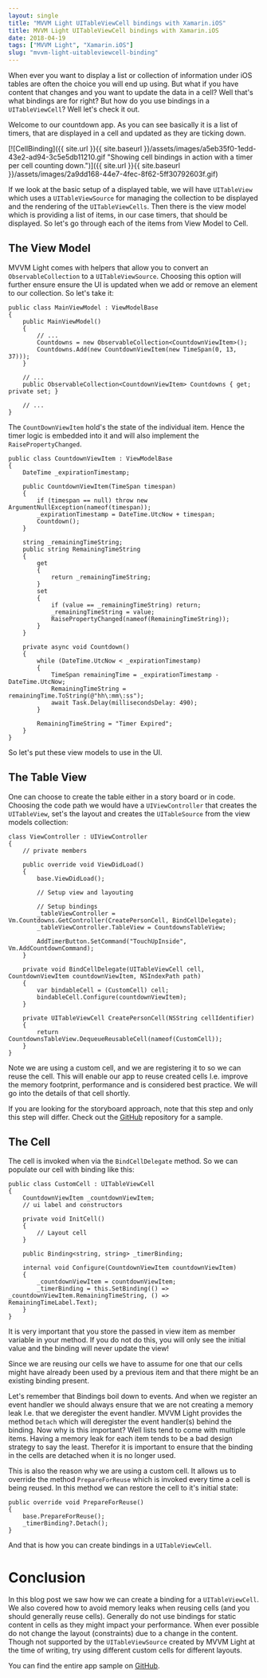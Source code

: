 ```yaml
---
layout: single
title: "MVVM Light UITableViewCell bindings with Xamarin.iOS"
title: MVVM Light UITableViewCell bindings with Xamarin.iOS
date: 2018-04-19
tags: ["MVVM Light", "Xamarin.iOS"]
slug: "mvvm-light-uitableviewcell-binding"
---
```


When ever you want to display a list or collection of information under iOS tables are often the choice you will end up using. But what if you have content that changes and you want to update the data in a cell? Well that's what bindings are for right? But how do you use bindings in a `UITableViewCell`? Well let's check it out.

Welcome to our countdown app. As you can see basically it is a list of timers, that are displayed in a cell and updated as they are ticking down.

[![CellBinding]({{ site.url }}{{ site.baseurl }}/assets/images/a5eb35f0-1edd-43e2-ad94-3c5e5db11210.gif "Showing cell bindings in action with a timer per cell counting down.")]({{ site.url }}{{ site.baseurl }}/assets/images/2a9dd168-44e7-4fec-8f62-5ff30792603f.gif)

If we look at the basic setup of a displayed table, we will have `UITableView` which uses a `UITableViewSource` for managing the collection to be displayed and the rendering of the `UITableViewCells`. Then there is the view model which is providing a list of items, in our case timers, that should be displayed. So let's go through each of the items from View Model to Cell.

## The View Model

MVVM Light comes with helpers that allow you to convert an `ObservableCollection` to a `UITableViewSource`. Choosing this option will further ensure ensure the UI is updated when we add or remove an element to our collection. So let's take it:


    public class MainViewModel : ViewModelBase
    {
        public MainViewModel()
        {
            // ...
            Countdowns = new ObservableCollection<CountdownViewItem>();
            Countdowns.Add(new CountdownViewItem(new TimeSpan(0, 13, 37)));
        }
    
        // ...
        public ObservableCollection<CountdownViewItem> Countdowns { get; private set; }
    
        // ...
    }


The `CountDownViewItem` hold's the state of the individual item. Hence the timer logic is embedded into it and will also implement the `RaisePropertyChanged`.


    public class CountdownViewItem : ViewModelBase
    {
        DateTime _expirationTimestamp;
    
        public CountdownViewItem(TimeSpan timespan)
        {
            if (timespan == null) throw new ArgumentNullException(nameof(timespan));
            _expirationTimestamp = DateTime.UtcNow + timespan;
            Countdown();
        }
    
        string _remainingTimeString;
        public string RemainingTimeString
        {
            get
            {
                return _remainingTimeString;
            }
            set
            {
                if (value == _remainingTimeString) return;
                _remainingTimeString = value;
                RaisePropertyChanged(nameof(RemainingTimeString));
            }
        }
    
        private async void Countdown()
        {
            while (DateTime.UtcNow < _expirationTimestamp)
            {
                TimeSpan remainingTime = _expirationTimestamp - DateTime.UtcNow;
                RemainingTimeString = remainingTime.ToString(@"hh\:mm\:ss");
                await Task.Delay(millisecondsDelay: 490);
            }
    
            RemainingTimeString = "Timer Expired";
        }
    }


So let's put these view models to use in the UI.

## The Table View

One can choose to create the table either in a story board or in code. Choosing the code path we would have a `UIViewController` that creates the `UITableView`, set's the layout and creates the `UITableSource` from the view models collection:


    class ViewController : UIViewController
    {
        // private members
    
        public override void ViewDidLoad()
        {
            base.ViewDidLoad();
    
            // Setup view and layouting
    
            // Setup bindings
            _tableViewController = Vm.Countdowns.GetController(CreatePersonCell, BindCellDelegate);
            _tableViewController.TableView = CountdownsTableView;
    
            AddTimerButton.SetCommand("TouchUpInside", Vm.AddCountdownCommand);
        }
    
        private void BindCellDelegate(UITableViewCell cell, CountdownViewItem countdownViewItem, NSIndexPath path)
        {
            var bindableCell = (CustomCell) cell;
            bindableCell.Configure(countdownViewItem);
        }
    
        private UITableViewCell CreatePersonCell(NSString cellIdentifier)
        {
            return CountdownsTableView.DequeueReusableCell(nameof(CustomCell));
        }
    }


Note we are using a custom cell, and we are registering it to so we can reuse the cell. This will enable our app to reuse created cells I.e. improve the memory footprint, performance and is considered best practice. We will go into the details of that cell shortly.

If you are looking for the storyboard approach, note that this step and only this step will differ. Check out the [GitHub](https://github.com/mallibone/MvvmLightListView/tree/master/MvvmLightXamarinListViews.Storyboard) repository for a sample.

## The Cell

The cell is invoked when via the `BindCellDelegate` method. So we can populate our cell with binding like this:


    public class CustomCell : UITableViewCell
    {
        CountdownViewItem _countdownViewItem;
        // ui label and constructors
    
        private void InitCell()
        {
            // Layout cell
        }
    
        public Binding<string, string> _timerBinding;
    
        internal void Configure(CountdownViewItem countdownViewItem)
        {
            _countdownViewItem = countdownViewItem;
            _timerBinding = this.SetBinding(() => _countdownViewItem.RemainingTimeString, () => RemainingTimeLabel.Text);
        }
    }


It is very important that you store the passed in view item as member variable in your method. If you do not do this, you will only see the initial value and the binding will never update the view!

Since we are reusing our cells we have to assume for one that our cells might have already been used by  a previous item and that there might be an existing binding present.

Let's remember that Bindings boil down to events. And when we register an event handler we should always ensure that we are not creating a memory leak I.e. that we deregister the event handler. MVVM Light provides the method `Detach` which will deregister the event handler(s) behind the binding. Now why is this important? Well lists tend to come with multiple items. Having a memory leak for each item tends to be a bad design strategy to say the least. Therefor it is important to ensure that the binding in the cells are detached when it is no longer used.

This is also the reason why we are using a custom cell. It allows us to override the method `PrepareForReuse` which is invoked every time a cell is being reused. In this method we can restore the cell to it's initial state:


    public override void PrepareForReuse()
    {
        base.PrepareForReuse();
        _timerBinding?.Detach();
    }


And that is how you can create bindings in a `UITableViewCell`.

# Conclusion

In this blog post we saw how we can create a binding for a `UITableViewCell`. We also covered how to avoid memory leaks when reusing cells (and you should generally reuse cells). Generally do not use bindings for static content in cells as they might impact your performance. When ever possible do not change the layout (constraints) due to a change in the content. Though not supported by the `UITableViewSource` created by MVVM Light at the time of writing, try using different custom cells for different layouts.

You can find the entire app sample on [GitHub](https://github.com/mallibone/MvvmLightListView).
